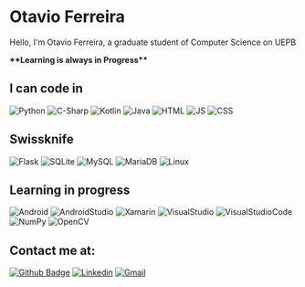 # Otavio Ferreira

Hello, I'm Otavio Ferreira, a graduate student of Computer Science on UEPB

**\*\*Learning is always in Progress\*\***

## I can code in
![Python](https://img.shields.io/badge/Python-14354C?style=for-the-badge&logo=python&logoColor=white)
![C-Sharp](https://img.shields.io/badge/C%23-239120?style=for-the-badge&logo=c-sharp&logoColor=white)
![Kotlin](https://img.shields.io/badge/Kotlin-0095D5?&style=for-the-badge&logo=kotlin&logoColor=white)
![Java](https://img.shields.io/badge/Java-ED8B00?style=for-the-badge&logo=java&logoColor=white)
![HTML](https://img.shields.io/badge/HTML5-E34F26?style=for-the-badge&logo=html5&logoColor=white)
![JS](https://img.shields.io/badge/JavaScript-323330?style=for-the-badge&logo=javascript&logoColor=F7DF1E)
![CSS](https://img.shields.io/badge/CSS3-1572B6?style=for-the-badge&logo=css3&logoColor=white)


## Swissknife
![Flask](https://img.shields.io/badge/Flask-000000?style=for-the-badge&logo=flask&logoColor=white)
![SQLite](https://img.shields.io/badge/SQLite-07405E?style=for-the-badge&logo=sqlite&logoColor=white)
![MySQL](https://img.shields.io/badge/MySQL-3E6E93?style=for-the-badge&logo=mysql&logoColor=white)
![MariaDB](https://img.shields.io/badge/MariaDB-01529E?style=for-the-badge&logo=mariadb&logoColor=white)
![Linux](https://img.shields.io/badge/Linux-E34F26?style=for-the-badge&logo=linux&logoColor=black)


## Learning in progress
![Android](https://img.shields.io/badge/Android-3DDC84?style=for-the-badge&logo=android&logoColor=white)
![AndroidStudio](https://img.shields.io/badge/Android%20Studio-3DDC84?style=for-the-badge&logo=androidstudio&logoColor=black)
![Xamarin](https://img.shields.io/badge/Xamarin-3498DB?style=for-the-badge&logo=xamarin&logoColor=white)
![VisualStudio](https://img.shields.io/badge/Visual%20Studio-3B2E58?style=for-the-badge&logo=visualstudio&logoColor=black)
![VisualStudioCode](https://img.shields.io/badge/Visual%20Studio%20Code-white?style=for-the-badge&logo=visualstudiocode&logoColor=0066B8)
![NumPy](https://img.shields.io/badge/NumPy-013243?style=for-the-badge&logo=numpy&logoColor=white)
![OpenCV](https://img.shields.io/badge/OpenCV-695AFF?style=for-the-badge&logo=opencv&logoColor=white)


## Contact me at:
[![Github Badge](https://img.shields.io/badge/GitHub-100000?style=for-the-badge&logo=github&logoColor=white)](https://github.com/otavio-f)
[![Linkedin](https://img.shields.io/badge/LinkedIn-0077B5?style=for-the-badge&logo=linkedin&logoColor=white)](https://www.linkedin.com/in/otavio-ferreira-480aa3191)
[![Gmail](https://img.shields.io/badge/Gmail-D14836?style=for-the-badge&logo=gmail&logoColor=white)](mailto:otavioferreira671@gmail.com)

<!--
**otavio-f/otavio-f** is a ✨ _special_ ✨ repository because its `README.md` (this file) appears on your GitHub profile.

Here are some ideas to get you started:

- 🔭 I’m currently working on ...
- 🌱 I’m currently learning ...
- 👯 I’m looking to collaborate on ...
- 🤔 I’m looking for help with ...
- 💬 Ask me about ...
- 📫 How to reach me: ...
- 😄 Pronouns: ...
- ⚡ Fun fact: ...
-->
